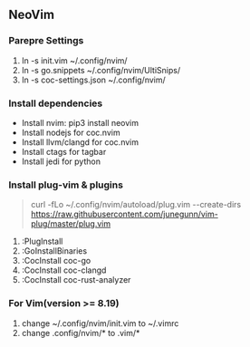 ## NeoVim
### Parepre Settings
1. ln -s init.vim ~/.config/nvim/
2. ln -s go.snippets ~/.config/nvim/UltiSnips/
3. ln -s coc-settings.json ~/.config/nvim/

### Install dependencies
- Install nvim: pip3 install neovim
- Install nodejs for coc.nvim
- Install llvm/clangd for coc.nvim
- Install ctags for tagbar
- Install jedi for python

### Install plug-vim & plugins
> curl -fLo ~/.config/nvim/autoload/plug.vim --create-dirs https://raw.githubusercontent.com/junegunn/vim-plug/master/plug.vim

1. :PlugInstall
2. :GoInstallBinaries
3. :CocInstall coc-go
4. :CocInstall coc-clangd
5. :CocInstall coc-rust-analyzer

### For Vim(version >= 8.19)
1. change ~/.config/nvim/init.vim to ~/.vimrc  
2. change .config/nvim/* to .vim/*
